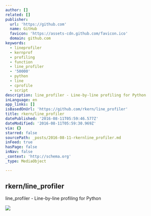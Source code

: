 ```yaml
---
author: []
related: []
publisher:
  url: 'https://github.com'
  name: GitHub
  favicon: 'https://assets-cdn.github.com/favicon.ico'
  domain: github.com
keywords:
  - lineprofiler
  - kernprof
  - profiling
  - function
  - line_profiler
  - '50000'
  - python
  - line
  - cprofile
  - script
description: line_profiler - Line-by-line profiling for Python
inLanguage: en
app_links: []
isBasedOnUrl: 'https://github.com/rkern/line_profiler'
title: rkern/line_profiler
datePublished: '2016-08-11T05:59:46.577Z'
dateModified: '2016-08-11T05:59:30.969Z'
via: {}
starred: false
sourcePath: _posts/2016-08-11-rkernline_profiler.md
inFeed: true
hasPage: false
inNav: false
_context: 'http://schema.org'
_type: MediaObject

---
```

<article style=""><h1>rkern/line_profiler</h1><p>line_profiler - Line-by-line profiling for Python</p><img src="https://avatars3.githubusercontent.com/u/46135?v=3&amp;s=400" /></article>